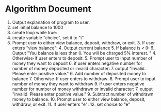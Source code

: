 # Algorithm Document

1. Output explanation of program to user.
2. set initial balance to 1000
3. create loop while true: 
3. create variable "choice", set it to "t"
2. Prompt user to either view balance, deposit, withdraw, or exit.
   3. If user enters "view balance":
      4. Output current balance 
      5. If balance is < 0:
         6. Output "You balance is less than 0. You will be charged 5% interest. "
   4. Otherwise-If user enters to deposit:
      5. Prompt user to input number of money they want to deposit
      6. if user enters negative number for number of money deposited or invalid character:
         7. output "Invalid. Please enter positive value."
      6. Add number of deposited money to balance
   7. Otherwise-If user enters to withdraw:
      8. Prompt user to input number of money they want to withdraw
      9. if user enters negative number for number of money withdrawn or invalid character:
         7. output "Invalid. Please enter positive value."
      9. Subtract number of withdrawn money to balance.
   10. Prompt user to either view balance, deposit, withdraw, or exit. 
   11. If user enters "e":
       12. set choice to "e" 
